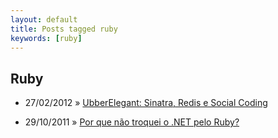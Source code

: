 ```yaml
---
layout: default
title: Posts tagged ruby
keywords: [ruby]
---
```

<h2 class="category">Ruby</h2>
<ul class="posts">
<li>
<p>
<span class="date">27/02/2012</span> &raquo; 
<a href="/blog/ubberelegant-sinatra-redis-e-social-coding">UbberElegant: Sinatra, Redis e Social Coding</a>
</p>
</li> 
<li>
<p>
<span class="date">29/10/2011</span> &raquo; 
<a href="/blog/por-que-nao-troquei-o-net-pelo-ruby">Por que não troquei o .NET pelo Ruby?</a>
</p>
</li> 
</ul>
